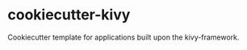 cookiecutter-kivy
=================

Cookiecutter template for applications built upon the kivy-framework.
